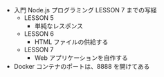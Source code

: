 - 入門 Node.js プログラミング LESSON 7 までの写経
    - LESSON 5  
        - 単純なレスポンス
    - LESSON 6
        - HTML ファイルの供給する
    - LESSON 7
        - Web アプリケーションを自作する
- Docker コンテナのポートは、8888 を開けてある  

